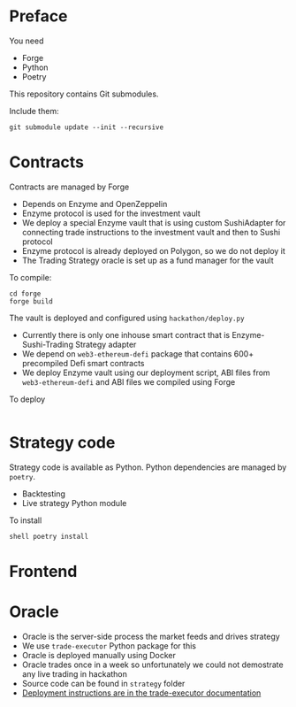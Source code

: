 # Preface

You need

- Forge
- Python
- Poetry

This repository contains Git submodules.

Include them:

```shell
git submodule update --init --recursive     
```

# Contracts

Contracts are managed by Forge

- Depends on Enzyme and OpenZeppelin
- Enzyme protocol is used for the investment vault
- We deploy a special Enzyme vault that is using custom SushiAdapter for connecting
  trade instructions to the investment vault and then to Sushi protocol
- Enzyme protocol is already deployed on Polygon, so we do not deploy it
- The Trading Strategy oracle is set up as a fund manager for the vault

To compile:

```shell
cd forge 
forge build              
```

The vault is deployed and configured using `hackathon/deploy.py`

- Currently there is only one inhouse smart contract that is Enzyme-Sushi-Trading Strategy adapter
- We depend on `web3-ethereum-defi` package that contains 600+ precompiled Defi smart contracts
- We deploy Enzyme vault using our deployment script, ABI files from `web3-ethereum-defi`
  and ABI files we compiled using Forge

To deploy 

```shell

```

# Strategy code

Strategy code is available as Python. Python dependencies are managed by `poetry`.

- Backtesting 
- Live strategy Python module

To install

``shell
poetry install
``

# Frontend

# Oracle

- Oracle is the server-side process the market feeds and drives strategy
- We use `trade-executor` Python package for this 
- Oracle is deployed manually using Docker
- Oracle trades once in a week so unfortunately we could not demostrate any live trading in hackathon
- Source code can be found in `strategy` folder
- [Deployment instructions are in the trade-executor documentation](https://tradingstrategy.ai/docs/running/strategy-deployment.html)